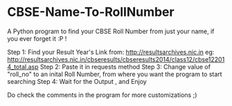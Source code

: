 # CBSE-Name-To-RollNumber
A Python program to find your CBSE Roll Number from just your name, if you ever forget it :P !

Step 1: Find your Result Year's Link from: http://resultsarchives.nic.in
eg: http://resultsarchives.nic.in/cbseresults/cbseresults2014/class12/cbse122014_total.asp
Step 2: Paste it in requests method
Step 3: Change value of "roll_no" to an inital Roll Number, from where you want the program to start searching
Step 4: Wait for the Output , and Enjoy

Do check the comments in the program for more customizations ;)
